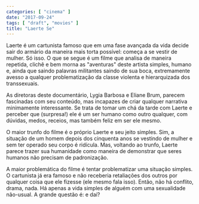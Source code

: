 ```yaml
---
categories: [ "cinema" ]
date: "2017-09-24"
tags: [ "draft", "movies" ]
title: "Laerte Se"
---
```

Laerte é um cartunista famoso que em uma fase avançada da vida decide sair do armário da maneira mais torta possível: começa a se vestir de mulher. Só isso. O que se segue é um filme que analisa de maneira repetida, clichê e bem morna as "aventuras" deste artista simples, humano e, ainda que saindo palavras militantes saindo de sua boca, extremamente avesso a qualquer problematização da classe violenta e hierarquizada dos transsexuais.

As diretoras deste documentário, Lygia Barbosa e Eliane Brum, parecem fascinadas com seu conteúdo, mas incapazes de criar qualquer narrativa minimamente interessante. Se trata de tomar um chá da tarde com Laerte e perceber que (surpresa!) ele é um ser humano como outro qualquer, com dúvidas, medos, receios, mas também feliz em ser ele mesmo.

O maior trunfo do filme é o próprio Laerte e seu jeito simples. Sim, a situação de um homem depois dos cinquenta anos se vestindo de mulher e sem ter operado seu corpo é ridícula. Mas, voltando ao trunfo, Laerte parece trazer sua humanidade como maneira de demonstrar que seres humanos não precisam de padronização.

A maior problemática do filme é tentar problematizar uma situação simples. O cartunista já era famoso e não receberia retaliações dos outros por qualquer coisa que ele fizesse (ele mesmo fala isso). Então, não há conflito, drama, nada. Há apenas a vida simples de alguém com uma sexualidade não-usual. A grande questão é: e daí?

